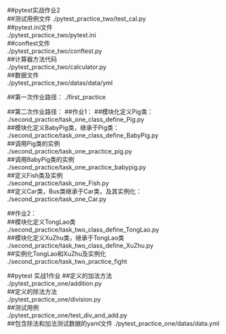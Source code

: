 ##pytest实战作业2  
##测试用例文件
./pytest_practice_two/test_cal.py  
##pytest.ini文件  
./pytest_practice_two/pytest.ini  
##conftest文件  
./pytest_practice_two/conftest.py  
##计算器方法代码  
./pytest_practice_two/calculator.py    
##数据文件  
./pytest_practice_two/datas/data/yml  



##第一次作业路径：
./first_practice

##第二次作业路径：
##作业1：
##模块化定义Pig类：  
./second_practice/task_one_class_define_Pig.py  
##模块化定义BabyPig类，继承于Pig类：  
./second_practice/task_one_class_define_BabyPig.py  
##调用Pig类的实例  
./second_practice/task_one_practice_pig.py  
##调用BabyPig类的实例  
./second_practice/task_one_practice_babypig.py  
##定义Fish类及实例  
./second_practice/task_one_Fish.py  
##定义Car类，Bus类继承于Car类，及其实例化：  
./second_practice/task_one_Car.py  

##作业2：  
##模块化定义TongLao类  
./second_practice/task_two_class_define_TongLao.py  
##模块化定义XuZhu类，继承于TongLao类  
./second_practice/task_two_class_define_XuZhu.py  
##实例化TongLao和XuZhu及实例化  
./second_practice/task_two_practice_fight

##pytest 实战1作业
##定义的加法方法  
./pytest_practice_one/addition.py  
##定义的除法方法  
./pytest_practice_one/division.py  
##测试用例  
./pytest_practice_one/test_div_and_add.py  
##包含除法和加法测试数据的yaml文件
./pytest_practice_one/datas/data.yml